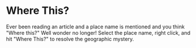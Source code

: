 # Where This?

Ever been reading an article and a place name is mentioned and you think "Where this?"
Well wonder no longer! Select the place name, right click, and hit "Where This?" to resolve the geographic mystery.


